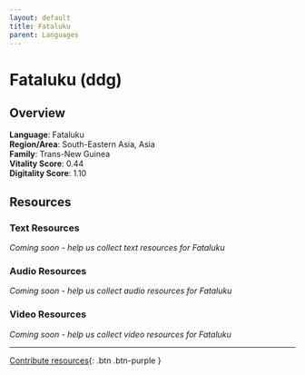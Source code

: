 ```yaml
---
layout: default
title: Fataluku
parent: Languages
---
```


# Fataluku (ddg)

## Overview

**Language**: Fataluku  
**Region/Area**: South-Eastern Asia, Asia  
**Family**: Trans-New Guinea  
**Vitality Score**: 0.44  
**Digitality Score**: 1.10  

## Resources

### Text Resources
*Coming soon - help us collect text resources for Fataluku*

### Audio Resources
*Coming soon - help us collect audio resources for Fataluku*

### Video Resources
*Coming soon - help us collect video resources for Fataluku*

---

[Contribute resources](https://fairtrain.github.io/){: .btn .btn-purple }

